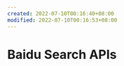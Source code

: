 ```yaml
---
created: 2022-07-10T00:16:40+08:00
modified: 2022-07-10T00:16:53+08:00
---
```


# Baidu Search APIs

